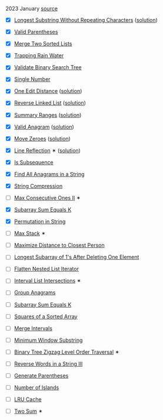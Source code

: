 2023 January [source](https://i.imgur.com/VtHZVeu.png)

- [x] [Longest Substring Without Repeating Characters](https://leetcode.com/problems/longest-substring-without-repeating-characters/) ([solution](./longest-substring-without-repeating-characters/))
- [x] [Valid Parentheses](https://leetcode.com/problems/valid-parentheses/)
- [x] [Merge Two Sorted Lists](https://leetcode.com/problems/merge-two-sorted-lists/)
- [x] [Trapping Rain Water ](https://leetcode.com/problems/trapping-rain-water/)
- [x] [Validate Binary Search Tree](https://leetcode.com/problems/validate-binary-search-tree/) 
- [x] [Single Number](https://leetcode.com/problems/single-number/)
- [x] [One Edit Distance](https://leetcode.com/problems/edit-distance/) ([solution](./edit-distance/))
- [x] [Reverse Linked List](https://leetcode.com/problems/reverse-linked-list/) ([solution](./reverse-linked-list/))
- [x] [Summary Ranges](https://leetcode.com/problems/summary-ranges/) ([solution](./summary-ranges/))
- [x] [Valid Anagram](https://leetcode.com/problems/valid-anagram/) ([solution](./valid-anagram/))
- [x] [Move Zeroes](https://leetcode.com/problems/move-zeroes/) ([solution](./move-zeroes/))
- [x] [Line Reflection](https://leetcode.com/problems/line-reflection/) ✶ ([solution](./line-reflection/))
- [x] [Is Subsequence](https://leetcode.com/problems/is-subsequence/)
- [x] [Find All Anagrams in a String](https://leetcode.com/problems/find-all-anagrams-in-a-string/)
- [x] [String Compression](https://leetcode.com/problems/string-compression/)
- [ ] [Max Consecutive Ones II](https://leetcode.com/problems/max-consecutive-ones-ii/) ✶ 
- [x] [Subarray Sum Equals K](https://leetcode.com/problems/subarray-sum-equals-k/)
- [x] [Permutation in String](https://leetcode.com/problems/permutation-in-string/)
- [ ] [Max Stack](https://leetcode.com/problems/max-stack/) ✶ 
- [ ] [Maximize Distance to Closest Person](https://leetcode.com/problems/maximize-distance-to-closest-person/)
- [ ] [Longest Subarray of 1's After Deleting One Element](https://leetcode.com/problems/longest-subarray-of-1s-after-deleting-one-element/)


- [ ] [Flatten Nested List Iterator](https://leetcode.com/problems/flatten-nested-list-iterator/)
- [ ] [Interval List Intersections](https://leetcode.com/problems/interval-list-intersections/) ✶
- [ ] [Group Anagrams](https://leetcode.com/problems/group-anagrams/)
- [ ] [Subarray Sum Equals K](https://leetcode.com/problems/subarray-sum-equals-k/)
- [ ] [Squares of a Sorted Array](https://leetcode.com/problems/squares-of-a-sorted-array/)
- [ ] [Merge Intervals](https://leetcode.com/problems/merge-intervals/)
- [ ] [Minimum Window Substring](https://leetcode.com/problems/minimum-window-substring/)
- [ ] [Binary Tree Zigzag Level Order Traversal](https://leetcode.com/problems/binary-tree-zigzag-level-order-traversal/) ✶
- [ ] [Reverse Words in a String III](https://leetcode.com/problems/reverse-words-in-a-string-iii/)
- [ ] [Generate Parentheses](https://leetcode.com/problems/generate-parentheses/)
- [ ] [Number of Islands](https://leetcode.com/problems/number-of-islands/)
- [ ] [LRU Cache](https://leetcode.com/problems/lru-cache/)
- [ ] [Two Sum](https://leetcode.com/problems/two-sum/) ✶
